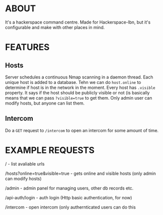 ABOUT
=====

It's a hackerspace command centre. Made for Hackerspace-lbn, but it's configurable and make with other places in mind.


FEATURES
========

Hosts
----
Server schedules a continuous Nmap scanning in a daemon thread. Each unique host is added to a database. Tehn we can do `host.online` to determine if host is in the network in the moment. Every host has `.visible` property. It says if the host should be publicly visible or not (is basically means that we can pass `?visible=true` to get them. Only admin user can modify hosts, but anyone can list them.

Intercom
--------
Do a `GET` request to `/intercom` to open an intercom for some amount of time.


EXAMPLE REQUESTS
================
/ - list avaliable urls

/hosts?online=true&visible=true - gets online and visible hosts (only admin can modify hosts)

/admin - admin panel for managing users, other db records etc.

/api-auth/login - auth login (Http basic authentication, for now)

/intercom - open intercom (only authernticated users can do this
